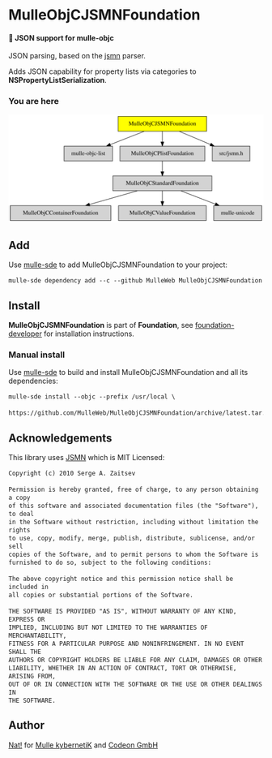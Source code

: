 # MulleObjCJSMNFoundation

#### 🌼 JSON support for mulle-objc

JSON parsing, based on the [jsmn](//github.com/zserge/jsmn) parser.

Adds JSON capability for property lists via categories to **NSPropertyListSerialization**.



### You are here

![Overview](overview.dot.svg)




## Add

Use [mulle-sde](//github.com/mulle-sde) to add MulleObjCJSMNFoundation to your project:

```
mulle-sde dependency add --c --github MulleWeb MulleObjCJSMNFoundation
```

## Install

**MulleObjCJSMNFoundation** is part of **Foundation**, see
[foundation-developer](//github.com//foundation-developer) for
installation instructions.


### Manual install

Use [mulle-sde](//github.com/mulle-sde) to build and install MulleObjCJSMNFoundation
and all its dependencies:

```
mulle-sde install --objc --prefix /usr/local \
   https://github.com/MulleWeb/MulleObjCJSMNFoundation/archive/latest.tar.gz
```


## Acknowledgements

This library uses [JSMN](https://github.com/zserge/jsmn) which is MIT Licensed:

```
Copyright (c) 2010 Serge A. Zaitsev

Permission is hereby granted, free of charge, to any person obtaining a copy
of this software and associated documentation files (the "Software"), to deal
in the Software without restriction, including without limitation the rights
to use, copy, modify, merge, publish, distribute, sublicense, and/or sell
copies of the Software, and to permit persons to whom the Software is
furnished to do so, subject to the following conditions:

The above copyright notice and this permission notice shall be included in
all copies or substantial portions of the Software.

THE SOFTWARE IS PROVIDED "AS IS", WITHOUT WARRANTY OF ANY KIND, EXPRESS OR
IMPLIED, INCLUDING BUT NOT LIMITED TO THE WARRANTIES OF MERCHANTABILITY,
FITNESS FOR A PARTICULAR PURPOSE AND NONINFRINGEMENT. IN NO EVENT SHALL THE
AUTHORS OR COPYRIGHT HOLDERS BE LIABLE FOR ANY CLAIM, DAMAGES OR OTHER
LIABILITY, WHETHER IN AN ACTION OF CONTRACT, TORT OR OTHERWISE, ARISING FROM,
OUT OF OR IN CONNECTION WITH THE SOFTWARE OR THE USE OR OTHER DEALINGS IN
THE SOFTWARE.
```


## Author

[Nat!](//www.mulle-kybernetik.com/weblog) for
[Mulle kybernetiK](//www.mulle-kybernetik.com) and
[Codeon GmbH](//www.codeon.de)
